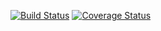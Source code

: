 [![Build Status](https://travis-ci.org/messmerd/test2.svg?branch=master)](https://travis-ci.org/messmerd/test2)
[![Coverage Status](https://coveralls.io/repos/github/messmerd/test2/badge.svg?branch=master)](https://coveralls.io/github/messmerd/test2?branch=master)
